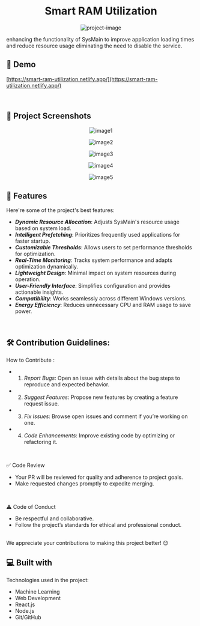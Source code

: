 <h1 align="center" id="title">Smart RAM Utilization</h1>

<p align="center"><img src="https://socialify.git.ci/Vaishnavi2131/Smart-RAM-Utilization/image?custom_description=enhancing+the+functionality+of+SysMain+to+improve+application+loading+times+and+reduce+resource+usage%2C+eliminating+the+need+to+disable+the+service.&amp;description=1&amp;font=Rokkitt&amp;forks=1&amp;issues=1&amp;language=1&amp;name=1&amp;owner=1&amp;pattern=Circuit+Board&amp;pulls=1&amp;stargazers=1&amp;theme=Dark" alt="project-image"></p>

<p id="description">enhancing the functionality of SysMain to improve application loading times and reduce resource usage eliminating the need to disable the service.</p>

<h2>🚀 Demo</h2>

[https://smart-ram-utilization.netlify.app/](https://smart-ram-utilization.netlify.app/)

<br/>

<h2>📸 Project Screenshots </h2>

<p align="center"><img src="https://github.com/user-attachments/assets/607ec80f-0b3c-4167-8262-da53091f6af2" alt="image1"></p>
<p align="center"><img src="https://github.com/user-attachments/assets/7f885953-bdda-432b-93be-420b88635697" alt="image2"></p>
<p align="center"><img src="https://github.com/user-attachments/assets/6242156f-f3ae-4fef-8948-db59593f9b07" alt="image3"></p>
<p align="center"><img src="https://github.com/user-attachments/assets/69f2037a-5b62-4552-98db-9e08cd9aed16" alt="image4"></p>
<p align="center"><img src="https://github.com/user-attachments/assets/62a0e688-8cfb-4b54-b63d-11f1c0a94b1b" alt="image5"></p>

  
  
<h2>🧐 Features</h2>

Here're some of the project's best features:

*   ***Dynamic Resource Allocation***:  Adjusts SysMain's resource usage based on system load.
*   ***Intelligent Prefetching***: Prioritizes frequently used applications for faster startup.
*   ***Customizable Thresholds***:  Allows users to set performance thresholds for optimization.
*   ***Real-Time Monitoring***:  Tracks system performance and adapts optimization dynamically.
*   ***Lightweight Design***:  Minimal impact on system resources during operation.
*   ***User-Friendly Interface***:  Simplifies configuration and provides actionable insights.
*   ***Compatibility***:  Works seamlessly across different Windows versions.
*   ***Energy Efficiency***:  Reduces unnecessary CPU and RAM usage to save power.
<br/>

<h2>🛠 Contribution Guidelines:</h2>

   How to Contribute :
- 1. *Report Bugs*: Open an issue with details about the bug steps to reproduce and expected behavior. 
- 2. *Suggest Features*: Propose new features by creating a feature request issue. 
- 3. *Fix Issues*: Browse open issues and comment if you’re working on one. 
- 4. *Code Enhancements*: Improve existing code by optimizing or refactoring it.
<br/>

✅ Code Review
- Your PR will be reviewed for quality and adherence to project goals.
- Make requested changes promptly to expedite merging.
<br/>

⚠️ Code of Conduct
- Be respectful and collaborative.
- Follow the project’s standards for ethical and professional conduct.
<br/>
We appreciate your contributions to making this project better! 😊
<br/>
 
  
<h2>💻 Built with</h2>

Technologies used in the project:

*   Machine Learning
*   Web Development
*   React.js
*   Node.js
*   Git/GitHub

